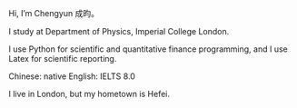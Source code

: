 Hi, I’m Chengyun 成昀。

I study at Department of Physics, Imperial College London. 

I use Python for scientific and quantitative finance programming, and
I use Latex for scientific reporting. 

Chinese: native
English: IELTS 8.0

I live in London, but my hometown is Hefei. 
